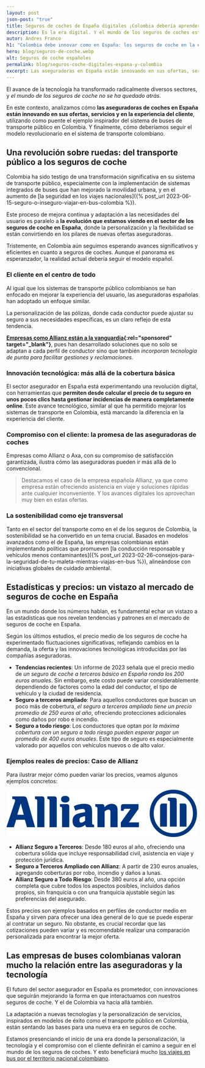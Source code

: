 ```yaml
---
layout: post
json-post: "true"
title: Seguros de coches de España digitales ¡Colombia debería aprender!
description: Es la era digital. Y el mundo de los seguros de coches está avanzando con ella. Mira cómo en Colombia podemos seguir el modelo de España
autor: Andres Franco
h1: "Colombia debe innovar como en España: los seguros de coche en la era digital"
hero: blog/seguros-de-coche.webp
alt: Seguros de coche españoles
permalink: blog/seguros-coche-digitales-espana-y-colombia
excerpt: Las aseguradoras en España están innovando en sus ofertas, servicios y en la experiencia del cliente. ¿Y Colombia?
---
```

El avance de la tecnología ha transformado radicalmente diversos sectores, y *el mundo de los seguros de coche no se ha quedado atrás*.

En este contexto, analizamos cómo **las aseguradoras de coches en España están innovando en sus ofertas, servicios y en la experiencia del cliente**, utilizando como puente el ejemplo inspirador del sistema de buses de transporte público en Colombia. Y finalmente, cómo deberíamos seguir el modelo revolucionario en el sistema de transporte colombiano.

## Una revolución sobre ruedas: del transporte público a los seguros de coche

Colombia ha sido testigo de una transformación significativa en su sistema de transporte público, especialmente con la implementación de sistemas integrados de buses que han mejorado la movilidad urbana, y en el aumento de [la seguridad en los viajes nacionales]({% post_url 2023-06-15-seguro-o-inseguro-viajar-en-bus-colombia %}).

Este proceso de mejora continua y adaptación a las necesidades del usuario es paralelo a **la evolución que estamos viendo en el sector de los seguros de coche en España**, donde la personalización y la flexibilidad se están convirtiendo en los pilares de nuevas ofertas aseguradoras.

Tristemente, en Colombia aún seguimos esperando avances significativos y eficientes en cuanto a seguros de coches. Aunque el panorama es esperanzador, la realidad actual debería seguir el modelo español.

### El cliente en el centro de todo

Al igual que los sistemas de transporte público colombianos se han enfocado en mejorar la experiencia del usuario, las aseguradoras españolas han adoptado un enfoque similar.

La personalización de las pólizas, donde cada conductor puede ajustar su seguro a sus necesidades específicas, es un claro reflejo de esta tendencia.

**[Empresas como Allianz están a la vanguardia](https://www.allianz.es/seguro-de-coche.html){:rel="sponsored" target="_blank"}**, pues han desarrollado soluciones que no solo se adaptan a cada perfil de conductor sino que también *incorporan tecnología de punta para facilitar gestiones y reclamaciones*.

### Innovación tecnológica: más allá de la cobertura básica

El sector asegurador en España está experimentando una revolución digital, con herramientas que **permiten desde calcular el precio de tu seguro en unos pocos clics hasta gestionar incidencias de manera completamente online**. Este avance tecnológico, similar al que ha permitido mejorar los sistemas de transporte en Colombia, está marcando la diferencia en la experiencia del cliente.

### Compromiso con el cliente: la promesa de las aseguradoras de coches

Empresas como Allianz o Axa, con su compromiso de satisfacción garantizada, ilustra cómo las aseguradoras pueden ir más allá de lo convencional.

> Destacamos el caso de la empresa española Allianz, ya que como empresa están ofreciendo asistencia en viaje y soluciones rápidas ante cualquier inconveniente. Y los avances digitales los aprovechan muy bien en estas ofertas.

### La sostenibilidad como eje transversal

Tanto en el sector del transporte como en el de los seguros de Colombia, la sostenibilidad se ha convertido en un tema crucial. Basados en modelos avanzados como el de España, las empresas colombianas están implementando políticas que promueven [la conducción responsable y vehículos menos contaminantes]({% post_url 2023-02-26-consejos-para-la-seguridad-de-tu-maleta-mientras-viajas-en-bus %}), alineándose con iniciativas globales de cuidado ambiental.

## Estadísticas y precios: un vistazo al mercado de seguros de coche en España

En un mundo donde los números hablan, es fundamental echar un vistazo a las estadísticas que nos revelan tendencias y patrones en el mercado de seguros de coche en España.

Según los últimos estudios, el precio medio de los seguros de coche ha experimentado fluctuaciones significativas, reflejando cambios en la demanda, la oferta y las innovaciones tecnológicas introducidas por las compañías aseguradoras.

- **Tendencias recientes**: Un informe de 2023 señala que el precio medio de *un seguro de coche a terceros básico en España ronda los 200 euros anuales*. Sin embargo, este costo puede variar considerablemente dependiendo de factores como la edad del conductor, el tipo de vehículo y la ciudad de residencia.
- **Seguro a terceros ampliado**: Para aquellos conductores que buscan un poco más de cobertura, *el seguro a terceros ampliado tiene un precio promedio de 250 euros al año*, ofreciendo protecciones adicionales como daños por robo e incendio.
- **Seguro a todo riesgo**: Los conductores que optan por *la máxima cobertura con un seguro a todo riesgo pueden esperar pagar un promedio de 400 euros anuales*. Este tipo de seguro es especialmente valorado por aquellos con vehículos nuevos o de alto valor.

### Ejemplos reales de precios: Caso de Allianz

Para ilustrar mejor cómo pueden variar los precios, veamos algunos ejemplos concretos:

![Seguros de coches Allianz](/img/blog/allianz-logo.webp "Logo de Allianz")


- **Allianz Seguro a Terceros**: Desde 180 euros al año, ofreciendo una cobertura sólida que incluye responsabilidad civil, asistencia en viaje y protección jurídica.
- **Seguro a Terceros Ampliado con Allianz**: A partir de 230 euros anuales, agregando coberturas por robo, incendio y daños a lunas.
- **Allianz Seguro a Todo Riesgo**: Desde 380 euros al año, una opción completa que cubre todos los aspectos posibles, incluidos daños propios, sin franquicia o con una franquicia ajustable según las preferencias del asegurado.

Estos precios son ejemplos basados en perfiles de conductor medio en España y sirven para ofrecer una idea general de lo que se puede esperar al contratar un seguro. No obstante, es crucial recordar que las cotizaciones pueden variar y es recomendable realizar una comparación personalizada para encontrar la mejor oferta.

## Las empresas de buses colombianas valoran mucho la relación entre las aseguradoras y la tecnología

El futuro del sector asegurador en España es prometedor, con innovaciones que seguirán mejorando la forma en que interactuamos con nuestros seguros de coche. Y el de Colombia va hacia allá también.

La adaptación a nuevas tecnologías y la personalización de servicios, inspirados en modelos de éxito como el transporte público en Colombia, están sentando las bases para una nueva era en seguros de coche.

Estamos presenciando el inicio de una era donde la personalización, la tecnología y el compromiso con el cliente definirán el camino a seguir en el mundo de los seguros de coches. Y esto beneficiará mucho [los viajes en bus por el territorio nacional colombiano](/).
